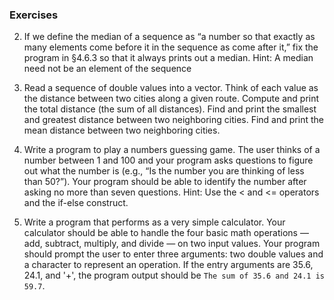 
### Exercises

2. If we define the median of a sequence as “a number so that exactly as many elements come before it in the sequence as
   come after it,” fix the program in §4.6.3 so that it always prints out a median. 
   Hint: A median need not be an element of the sequence
   
3. Read a sequence of double values into a vector. Think of each value as the distance between two cities along a given
   route. Compute and print the total distance (the sum of all distances). Find and print the smallest and greatest 
   distance between two neighboring cities. Find and print the mean distance between two neighboring cities.

4. Write a program to play a numbers guessing game. The user thinks of a number between 1 and 100 and your program
   asks questions to figure out what the number is (e.g., “Is the number you are thinking of less than 50?”). Your program
   should be able to identify the number after asking no more than seven questions. Hint: Use the < and <= operators and 
   the if-else construct.
   
5. Write a program that performs as a very simple calculator. Your calculator should be able to handle the four basic math
   operations — add, subtract, multiply, and divide — on two input values. Your program should prompt the user to enter
   three arguments: two double values and a character to represent an operation. If the entry arguments are 35.6, 24.1, and
   '+', the program output should be `The sum of 35.6 and 24.1 is 59.7`.



   
  
